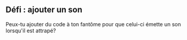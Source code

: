 ## Défi : ajouter un son

Peux-tu ajouter du code à ton fantôme pour que celui-ci émette un son lorsqu'il est attrapé?